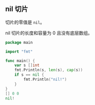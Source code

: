 ## nil 切片

切片的零值是 `nil`。

nil 切片的长度和容量为 0 且没有底层数组。
```go
package main

import "fmt"

func main() {
	var s []int
	fmt.Println(s, len(s), cap(s))
	if s == nil {
		fmt.Println("nil!")
	}
}
[] 0 0
nil!
```

